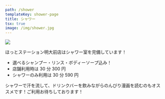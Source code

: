 ```yaml
---
path: /shower
templateKey: shower-page
title: シャワー
tsx: true
image: /img/shower.jpg
---
```


![](/img/shower.jpg)

ほっとステーション明大前店はシャワー室を完備しています！

- 選べるシャンプー・リンス・ボディーソープ込み！
- 店舗利用時は 30 分 300 円
- シャワーのみ利用は 30 分 590 円

シャワーで汗を流して、ドリンクバーを飲みながらのんびり漫画を読むのもオススメです！ご利用お待ちしております！
